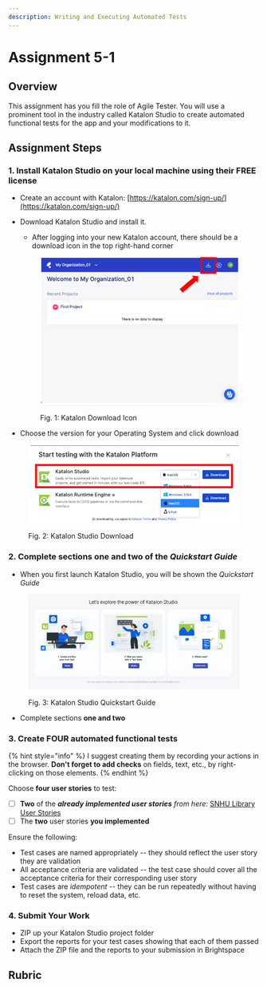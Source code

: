 ```yaml
---
description: Writing and Executing Automated Tests
---
```


# Assignment 5-1

## Overview

This assignment has you fill the role of Agile Tester. You will use a prominent tool in the industry called Katalon Studio to create automated functional tests for the app and your modifications to it.

## Assignment Steps

### 1. Install Katalon Studio on your local machine using their FREE license

* Create an account with Katalon: [https://katalon.com/sign-up/](https://katalon.com/sign-up/)
*   Download Katalon Studio and install it.&#x20;

    * After logging into your new Katalon account, there should be a download icon in the top right-hand corner

    <div data-full-width="true">

    <figure><img src="../.gitbook/assets/image (5) (2).png" alt=""><figcaption><p>Fig. 1: Katalon Download Icon</p></figcaption></figure>

    </div>
* Choose the version for your Operating System and click download



<figure><img src="../.gitbook/assets/image (8).png" alt=""><figcaption><p>Fig. 2: Katalon Studio Download</p></figcaption></figure>

### 2. Complete sections one and two of the _Quickstart Guide_

* When you first launch Katalon Studio, you will be shown the _Quickstart Guide_

<figure><img src="../.gitbook/assets/image (9).png" alt=""><figcaption><p>Fig. 3: Katalon Studio Quickstart Guide</p></figcaption></figure>

* Complete sections **one and two**

### 3. Create **FOUR** automated functional tests

{% hint style="info" %}
I suggest creating them by recording your actions in the browser. **Don't forget to add checks** on fields, text, etc., by right-clicking on those elements.
{% endhint %}

Choose **four user stories** to test:

* [ ] **Two** of the _**already implemented user stories** from here:_ [SNHU Library User Stories](../week-3/snhu-library-user-stories/)
* [ ] The **two** user stories **you implemented**

Ensure the following:

* Test cases are named appropriately -- they should reflect the user story they are validation
* All acceptance criteria are validated -- the test case should cover all the acceptance criteria for their corresponding user story
* Test cases are _idempotent_ -- they can be run repeatedly without having to reset the system, reload data, etc.

### **4. Submit Your Work**

* ZIP up your Katalon Studio project folder
* Export the reports for your test cases showing that each of them passed
* Attach the ZIP file and the reports to your submission in Brightspace

## Rubric
